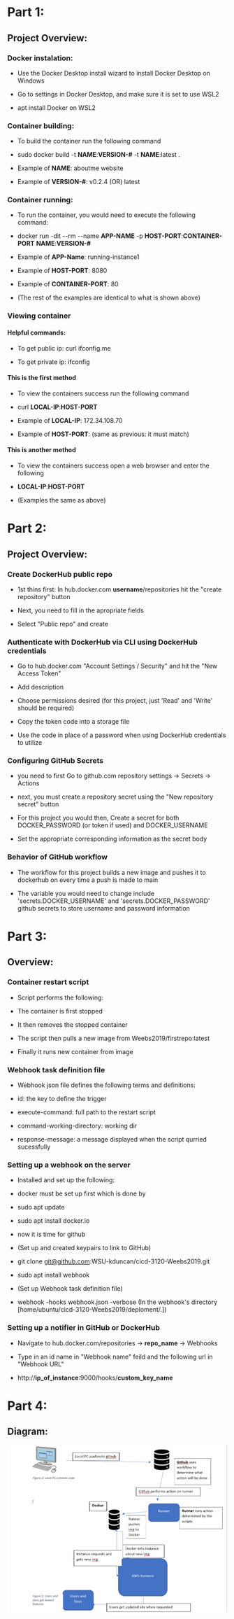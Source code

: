# Part 1:

## Project Overview:

### Docker instalation:

- Use the Docker Desktop install wizard to install Docker Desktop on Windows

- Go to settings in Docker Desktop, and make sure it is set to use WSL2

- apt install Docker on WSL2

### Container building:

- To build the container run the following command

- sudo docker build -t __NAME__:__VERSION-#__ -t __NAME__:latest .

- Example of __NAME__: aboutme website

- Example of __VERSION-#__: v0.2.4 (OR) latest

### Container running:

- To run the container, you would need to execute the following command:

- docker run -dit --rm --name __APP-NAME__ -p __HOST-PORT__:__CONTAINER-PORT__ __NAME__:__VERSION-#__

- Example of __APP-Name__: running-instance1

- Example of __HOST-PORT__: 8080

- Example of __CONTAINER-PORT__: 80

- (The rest of the examples are identical to what is shown above)

### Viewing container

#### Helpful commands:

- To get public ip: curl ifconfig.me

- To get private ip: ifconfig

#### This is the first method

- To view the containers success run the following command

- curl __LOCAL-IP__:__HOST-PORT__

- Example of __LOCAL-IP__: 172.34.108.70

- Example of __HOST-PORT__: (same as previous: it must match)

#### This is another method

- To view the containers success open a web browser and enter the following

- __LOCAL-IP__:__HOST-PORT__

- (Examples the same as above)

# Part 2: 

## Project Overview:

### Create DockerHub public repo

- 1st thins first: In hub.docker.com __username__/repositories hit the "create repository" button

- Next, you need to fill in the apropriate fields

- Select "Public repo" and create

### Authenticate with DockerHub via CLI using DockerHub credentials

- Go to hub.docker.com "Account Settings / Security" and hit the "New Access Token"

- Add description

- Choose permissions desired (for this project, just 'Read' and 'Write' should be required)

- Copy the token code into a storage file

- Use the code in place of a password when using DockerHub credentials to utilize

### Configuring GitHub Secrets

- you need to first Go to github.com repository settings -> Secrets -> Actions

- next, you must create a repository secret using the "New repository secret" button

- For this project you would then, Create a secret for both DOCKER_PASSWORD (or token if used) and DOCKER_USERNAME

- Set the appropriate corresponding information as the secret body

### Behavior of GitHub workflow

- The workflow for this project builds a new image and pushes it to dockerhub on every time a push is made to main

- The variable you would need to change include 'secrets.DOCKER_USERNAME' and 'secrets.DOCKER_PASSWORD' github secrets to store username and password information

# Part 3:

## Overview:

### Container restart script

- Script performs the following:

- The container is first stopped

- It then removes the stopped container

- The script then pulls a new image from Weebs2019/firstrepo:latest 

- Finally it runs new container from image

### Webhook task definition file

- Webhook json file defines the following terms and definitions:

- id: the key to define the trigger

- execute-command: full path to the restart script

- command-working-directory: working dir

- response-message: a message displayed when the script qurried sucessfully

### Setting up a webhook on the server

- Installed and set up the following:

- docker must be set up first which is done by

-   sudo apt update

-   sudo apt install docker.io

-   now it is time for github

   -   (Set up and created keypairs to link to GitHub)

   -   git clone git@github.com:WSU-kduncan/cicd-3120-Weebs2019.git

- sudo apt install webhook

- (Set up Webhook task definition file)

- webhook -hooks webhook.json -verbose (In the webhook's directory [home/ubuntu/cicd-3120-Weebs2019/deploment/.])

### Setting up a notifier in GitHub or DockerHub

- Navigate to hub.docker.com/repositories -> __repo_name__ -> Webhooks

- Type in an id name in "Webhook name" feild and the following url in "Webhook URL"

- http://__ip_of_instance__:9000/hooks/__custom_key_name__

# Part 4:

## Diagram:

![CID-Diagram](./ceg3120-FinalProject.png)
